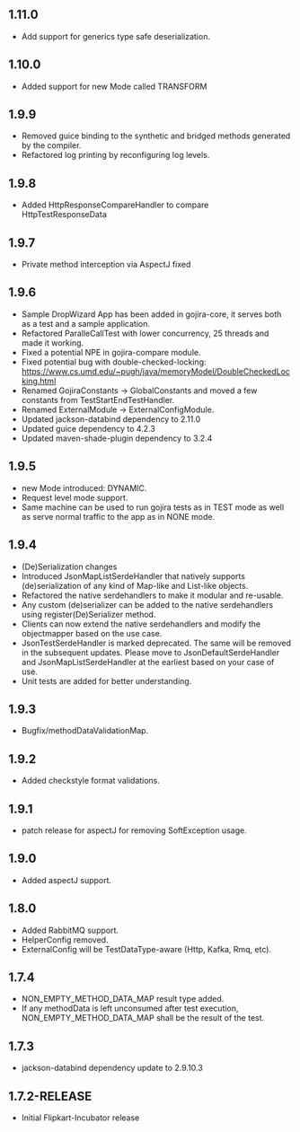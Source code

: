 ## 1.11.0
- Add support for generics type safe deserialization.

## 1.10.0
- Added support for new Mode called TRANSFORM

## 1.9.9
- Removed guice binding to the synthetic and bridged methods generated by the compiler.
- Refactored log printing by reconfiguring log levels.

## 1.9.8
- Added HttpResponseCompareHandler to compare HttpTestResponseData

## 1.9.7
- Private method interception via AspectJ fixed

## 1.9.6
- Sample DropWizard App has been added in gojira-core, it serves both as a test and a sample application.
- Refactored ParalleCallTest with lower concurrency, 25 threads and made it working.
- Fixed a potential NPE in gojira-compare module.
- Fixed potential bug with double-checked-locking: https://www.cs.umd.edu/~pugh/java/memoryModel/DoubleCheckedLocking.html
- Renamed GojiraConstants -> GlobalConstants and moved a few constants from TestStartEndTestHandler.
- Renamed ExternalModule -> ExternalConfigModule.
- Updated jackson-databind dependency to 2.11.0
- Updated guice dependency to 4.2.3 
- Updated maven-shade-plugin dependency to 3.2.4

## 1.9.5
- new Mode introduced: DYNAMIC.
- Request level mode support.
- Same machine can be used to run gojira tests as in TEST mode as well as serve normal traffic to the app as in NONE mode.

## 1.9.4
- (De)Serialization changes
- Introduced JsonMapListSerdeHandler that natively supports (de)serialization of any kind of Map-like and List-like objects.
- Refactored the native serdehandlers to make it modular and re-usable.
- Any custom (de)serializer can be added to the native serdehandlers using register(De)Serializer method.
- Clients can now extend the native serdehandlers and modify the objectmapper based on the use case.
- JsonTestSerdeHandler is marked deprecated. The same will be removed in the subsequent updates. Please move to JsonDefaultSerdeHandler and JsonMapListSerdeHandler at the earliest based on your case of use.
- Unit tests are added for better understanding.


## 1.9.3
- Bugfix/methodDataValidationMap.

## 1.9.2
- Added checkstyle format validations.

## 1.9.1
- patch release for aspectJ for removing SoftException usage.

## 1.9.0
- Added aspectJ support.

## 1.8.0
- Added RabbitMQ support.
- HelperConfig removed.
- ExternalConfig will be TestDataType-aware (Http, Kafka, Rmq, etc).

## 1.7.4
- NON_EMPTY_METHOD_DATA_MAP result type added.
- If any methodData is left unconsumed after test execution, NON_EMPTY_METHOD_DATA_MAP shall be the result of the test.

## 1.7.3
- jackson-databind dependency update to 2.9.10.3

## 1.7.2-RELEASE
- Initial Flipkart-Incubator release
